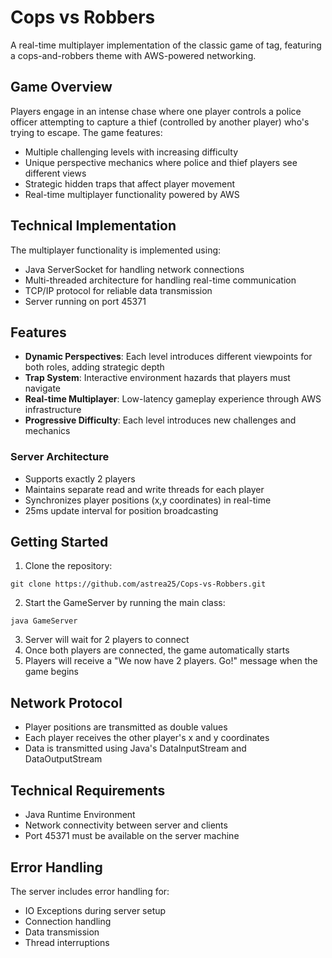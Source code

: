 # Cops vs Robbers

A real-time multiplayer implementation of the classic game of tag, featuring a cops-and-robbers theme with AWS-powered networking.

## Game Overview

Players engage in an intense chase where one player controls a police officer attempting to capture a thief (controlled by another player) who's trying to escape. The game features:

- Multiple challenging levels with increasing difficulty
- Unique perspective mechanics where police and thief players see different views
- Strategic hidden traps that affect player movement
- Real-time multiplayer functionality powered by AWS

## Technical Implementation

The multiplayer functionality is implemented using:
- Java ServerSocket for handling network connections
- Multi-threaded architecture for handling real-time communication
- TCP/IP protocol for reliable data transmission
- Server running on port 45371

## Features

- **Dynamic Perspectives**: Each level introduces different viewpoints for both roles, adding strategic depth
- **Trap System**: Interactive environment hazards that players must navigate
- **Real-time Multiplayer**: Low-latency gameplay experience through AWS infrastructure
- **Progressive Difficulty**: Each level introduces new challenges and mechanics

### Server Architecture
- Supports exactly 2 players
- Maintains separate read and write threads for each player
- Synchronizes player positions (x,y coordinates) in real-time
- 25ms update interval for position broadcasting

## Getting Started
1. Clone the repository:
```
git clone https://github.com/astrea25/Cops-vs-Robbers.git
```
2. Start the GameServer by running the main class:
```
java GameServer
```
3. Server will wait for 2 players to connect
4. Once both players are connected, the game automatically starts
5. Players will receive a "We now have 2 players. Go!" message when the game begins

## Network Protocol
- Player positions are transmitted as double values
- Each player receives the other player's x and y coordinates
- Data is transmitted using Java's DataInputStream and DataOutputStream

## Technical Requirements
- Java Runtime Environment
- Network connectivity between server and clients
- Port 45371 must be available on the server machine

## Error Handling
The server includes error handling for:
- IO Exceptions during server setup
- Connection handling
- Data transmission
- Thread interruptions
